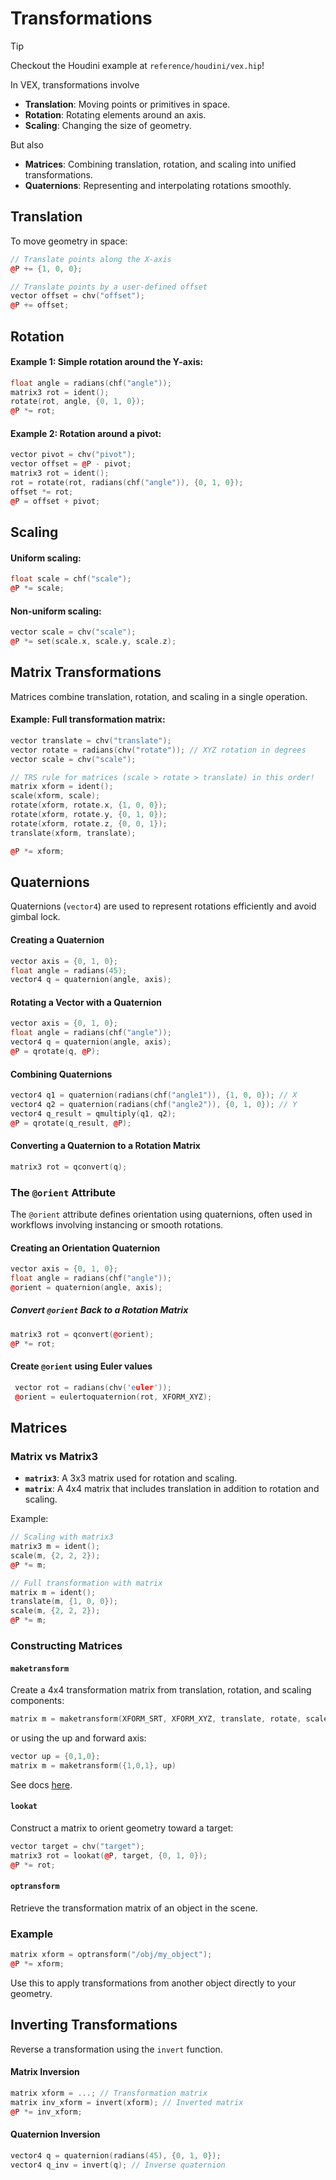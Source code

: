 # Transformations

> [!TIP]
> Checkout the Houdini example at `reference/houdini/vex.hip`!

In VEX, transformations involve

- **Translation**: Moving points or primitives in space.
- **Rotation**: Rotating elements around an axis.
- **Scaling**: Changing the size of geometry.

But also
- **Matrices**: Combining translation, rotation, and scaling into unified transformations.
- **Quaternions**: Representing and interpolating rotations smoothly.

## Translation

To move geometry in space:

```cpp
// Translate points along the X-axis
@P += {1, 0, 0};
```

```cpp
// Translate points by a user-defined offset
vector offset = chv("offset");
@P += offset;
```

## Rotation

#### Example 1: Simple rotation around the Y-axis:

```cpp
float angle = radians(chf("angle"));
matrix3 rot = ident();
rotate(rot, angle, {0, 1, 0});
@P *= rot;
```

#### Example 2: Rotation around a pivot:

```cpp
vector pivot = chv("pivot");
vector offset = @P - pivot;
matrix3 rot = ident();
rot = rotate(rot, radians(chf("angle")), {0, 1, 0});
offset *= rot;
@P = offset + pivot;
```

## Scaling

#### Uniform scaling:

```cpp
float scale = chf("scale");
@P *= scale;
```

#### Non-uniform scaling:

```cpp
vector scale = chv("scale");
@P *= set(scale.x, scale.y, scale.z);
```

## Matrix Transformations

Matrices combine translation, rotation, and scaling in a single operation.

#### Example: Full transformation matrix:

```cpp
vector translate = chv("translate");
vector rotate = radians(chv("rotate")); // XYZ rotation in degrees
vector scale = chv("scale");

// TRS rule for matrices (scale > rotate > translate) in this order!
matrix xform = ident();
scale(xform, scale);
rotate(xform, rotate.x, {1, 0, 0});
rotate(xform, rotate.y, {0, 1, 0});
rotate(xform, rotate.z, {0, 0, 1});
translate(xform, translate);

@P *= xform;
```

## Quaternions

Quaternions (`vector4`) are used to represent rotations efficiently and avoid gimbal lock.

#### Creating a Quaternion

```cpp
vector axis = {0, 1, 0};
float angle = radians(45);
vector4 q = quaternion(angle, axis);
```

#### Rotating a Vector with a Quaternion

```cpp
vector axis = {0, 1, 0};
float angle = radians(chf("angle"));
vector4 q = quaternion(angle, axis);
@P = qrotate(q, @P);
```

#### Combining Quaternions

```cpp
vector4 q1 = quaternion(radians(chf("angle1")), {1, 0, 0}); // X
vector4 q2 = quaternion(radians(chf("angle2")), {0, 1, 0}); // Y
vector4 q_result = qmultiply(q1, q2);
@P = qrotate(q_result, @P);
```

#### Converting a Quaternion to a Rotation Matrix

```cpp
matrix3 rot = qconvert(q);
```

### The `@orient` Attribute

The `@orient` attribute defines orientation using quaternions, often used in workflows involving instancing or smooth rotations.

#### Creating an Orientation Quaternion

```cpp
vector axis = {0, 1, 0};
float angle = radians(chf("angle"));
@orient = quaternion(angle, axis);
```

##### Convert `@orient` Back to a Rotation Matrix

```cpp
matrix3 rot = qconvert(@orient);
@P *= rot;
```

#### Create `@orient` using Euler values

```cpp
 vector rot = radians(chv('euler'));
 @orient = eulertoquaternion(rot, XFORM_XYZ);
```

## Matrices

### Matrix vs Matrix3

- **`matrix3`**: A 3x3 matrix used for rotation and scaling.
- **`matrix`**: A 4x4 matrix that includes translation in addition to rotation and scaling.

Example:

```cpp
// Scaling with matrix3
matrix3 m = ident();
scale(m, {2, 2, 2});
@P *= m;

// Full transformation with matrix
matrix m = ident();
translate(m, {1, 0, 0});
scale(m, {2, 2, 2});
@P *= m;
```

### Constructing Matrices

#### `maketransform`

Create a 4x4 transformation matrix from translation, rotation, and scaling components:

```cpp
matrix m = maketransform(XFORM_SRT, XFORM_XYZ, translate, rotate, scale);
```

or using the up and forward axis:

```cpp
vector up = {0,1,0};
matrix m = maketransform({1,0,1}, up)
```
See docs [here](https://www.sidefx.com/docs/houdini/vex/functions/maketransform.html).

#### `lookat`

Construct a matrix to orient geometry toward a target:

```cpp
vector target = chv("target");
matrix3 rot = lookat(@P, target, {0, 1, 0});
@P *= rot;
```

#### `optransform`

Retrieve the transformation matrix of an object in the scene.

### Example
```cpp
matrix xform = optransform("/obj/my_object");
@P *= xform;
```

Use this to apply transformations from another object directly to your geometry.

## Inverting Transformations

Reverse a transformation using the `invert` function.

#### Matrix Inversion

```cpp
matrix xform = ...; // Transformation matrix
matrix inv_xform = invert(xform); // Inverted matrix
@P *= inv_xform;
```

#### Quaternion Inversion

```cpp
vector4 q = quaternion(radians(45), {0, 1, 0});
vector4 q_inv = invert(q); // Inverse quaternion
```